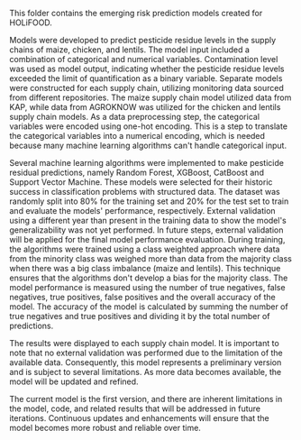 This folder contains the emerging risk prediction models created for HOLiFOOD.

Models were developed to predict pesticide residue levels in the supply chains of maize, chicken, and lentils. The model input included a combination of categorical and numerical variables. Contamination level was used as model output, indicating whether the pesticide residue levels exceeded the limit of quantification as a binary variable. Separate models were constructed for each supply chain, utilizing monitoring data sourced from different repositories. The maize supply chain model utilized data from KAP, while data from AGROKNOW was utilized for the chicken and lentils supply chain models. As a data preprocessing step, the categorical variables were encoded using one-hot encoding. This is a step to translate the categorical variables into a numerical encoding, which is needed because many machine learning algorithms can't handle categorical input. 

Several machine learning algorithms were implemented to make pesticide residual predictions, namely Random Forest, XGBoost, CatBoost and Support Vector Machine. These models were selected for their historic success in classification problems with structured data. The dataset was randomly split into 80% for the training set and 20% for the test set to train and evaluate the models' performance, respectively. External validation using a different year than present in the training data to show the model's generalizability was not yet performed. In future steps, external validation will be applied for the final model performance evaluation. During training, the algorithms were trained using a class weighted approach where data from the minority class was weighed more than data from the majority class when there was a big class imbalance (maize and lentils). This technique ensures that the algorithms don't develop a bias for the majority class. The model performance is measured using the number of true negatives, false negatives, true positives, false positives and the overall accuracy of the model. The accuracy of the model is calculated by summing the number of true negatives and true positives and dividing it by the total number of predictions.

The results were displayed to each supply chain model. It is important to note that no external validation was performed due to the limitation of the available data. Consequently, this model represents a preliminary version and is subject to several limitations. As more data becomes available, the model will be updated and refined.

The current model is the first version, and there are inherent limitations in the model, code, and related results that will be addressed in future iterations.  Continuous updates and enhancements will ensure that the model becomes more robust and reliable over time.
